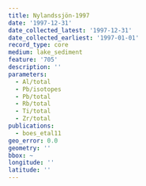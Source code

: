 ```yaml
---
title: Nylandssjön-1997
date: '1997-12-31'
date_collected_latest: '1997-12-31'
date_collected_earliest: '1997-01-01'
record_type: core
medium: lake_sediment
feature: '705'
description: ''
parameters:
  - Al/total
  - Pb/isotopes
  - Pb/total
  - Rb/total
  - Ti/total
  - Zr/total
publications:
  - boes_etal11
geo_error: 0.0
geometry: ''
bbox: ~
longitude: ''
latitude: ''
---
```

